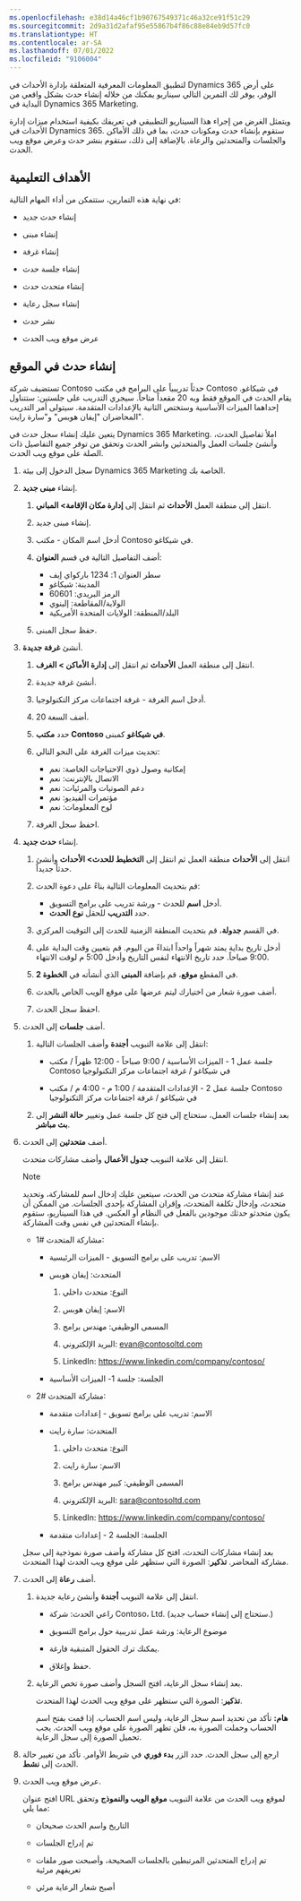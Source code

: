 ```yaml
---
ms.openlocfilehash: e38d14a46cf1b90767549371c46a32ce91f51c29
ms.sourcegitcommit: 2d9a31d2afaf95e55867b4f86c88e84eb9d57fc0
ms.translationtype: HT
ms.contentlocale: ar-SA
ms.lasthandoff: 07/01/2022
ms.locfileid: "9106004"
---
```

لتطبيق المعلومات المعرفية المتعلقة بإدارة الأحداث في Dynamics 365 على أرض الوفر، يوفر لك التمرين التالي سيناريو يمكنك من خلاله إنشاء حدث بشكل واقعي من البداية في Dynamics 365 Marketing.

ويتمثل الغرض من إجراء هذا السيناريو التطبيقي في تعريفك بكيفية استخدام ميزات إدارة الأحداث في Dynamics 365. ستقوم بإنشاء حدث ومكونات حدث، بما في ذلك الأماكن والجلسات والمتحدثين والرعاة. بالإضافة إلى ذلك، ستقوم بنشر حدث وعرض موقع ويب الحدث.

## <a name="learning-objectives"></a>الأهداف التعليمية

في نهاية هذه التمارين، ستتمكن من أداء المهام التالية:

-   إنشاء حدث جديد

-   إنشاء مبنى

-   إنشاء غرفة

-   إنشاء جلسة حدث

-   إنشاء متحدث حدث

-   إنشاء سجل رعاية

-   نشر حدث

-   عرض موقع ويب الحدث

## <a name="create-an-on-site-event"></a>إنشاء حدث في الموقع

تستضيف شركة Contoso حدثاً تدريبياً على البرامج في مكتب Contoso في شيكاغو. يقام الحدث في الموقع فقط وبه 20 مقعداً متاحاً.
سيجري التدريب على جلستين: ستتناول إحداهما الميزات الأساسية وستختص الثانية بالإعدادات المتقدمة. سيتولى أمر التدريب المحاضران "إيفان هوبس" و"سارة رايت".

يتعين عليك إنشاء سجل حدث في Dynamics 365 Marketing. املأ تفاصيل الحدث، وأنشئ جلسات العمل والمتحدثين وانشر الحدث وتحقق من توفر جميع التفاصيل ذات الصلة على موقع ويب الحدث.

1.  سجل الدخول إلى بيئة Dynamics 365 Marketing الخاصة بك.

1.  إنشاء **مبنى جديد**.

    1.  انتقل إلى منطقة العمل **الأحداث** ثم انتقل إلى **إدارة مكان الإقامة> المباني**.

    1.  إنشاء مبنى جديد.

    1.  أدخل اسم المكان - مكتب Contoso في شيكاغو.

    1.  أضف التفاصيل التالية في قسم **العنوان**:

        - سطر العنوان 1: 1234 باركواي إيف
        - المدينة: شيكاغو
        - الرمز البريدي: 60601
        - الولاية/المقاطعة: إلينوي
        - البلد/المنطقة: الولايات المتحدة الأمريكية

    1.  حفظ سجل المبنى.

1.  أنشئ **غرفة جديدة**.

    1.  انتقل إلى منطقة العمل **الأحداث** ثم انتقل إلى **إدارة الأماكن > الغرف**.

    1.  أنشئ غرفة جديدة.

    1.  أدخل اسم الغرفة - غرفة اجتماعات مركز التكنولوجيا.

    1.  أضف السعة 20.

    1.  حدد **مكتب Contoso في شيكاغو** كمبنى.

    1.  تحديث ميزات الغرفة على النحو التالي:

        - إمكانية وصول ذوي الاحتياجات الخاصة: نعم
        - الاتصال بالإنترنت: نعم
        - دعم الصوتيات والمرئيات: نعم
        - مؤتمرات الفيديو: نعم
        - لوح المعلومات: نعم

    1.  احفظ سجل الغرفة.

1.  إنشاء **حدث جديد**.

    1.  انتقل إلى **الأحداث** منطقة العمل ثم انتقل إلى **التخطيط للحدث> الأحداث** وأنشئ حدثاً جديداً.

    1.  قم بتحديث المعلومات التالية بناءً على دعوة الحدث:

        - أدخل **اسم** للحدث - ورشة تدريب على برامج التسويق.
        - حدد **التدريب** للحقل **نوع الحدث**.

    1.  في القسم **جدولة**، قم بتحديث المنطقة الزمنية للحدث إلى التوقيت المركزي.

    1.  أدخل تاريخ بداية يمتد شهراً واحداً ابتداءً من اليوم. قم بتعيين وقت البداية على 9:00 صباحاً. حدد تاريخ الانتهاء لنفس التاريخ وأدخل 5:00 م لوقت الانتهاء.

    1.  في المقطع **موقع**، قم بإضافة **المبنى** الذي أنشأته في **الخطوة 2**.

    1.  أضف صورة شعار من اختيارك ليتم عرضها على موقع الويب الخاص بالحدث.

    1.  احفظ سجل الحدث.

1.  أضف **جلسات** إلى الحدث.

    1.  انتقل إلى علامة التبويب **أجندة** وأضف الجلسات التالية:

        - جلسة عمل 1 - الميزات الأساسية / 9:00 صباحاً - 12:00 ظهراً / مكتب Contoso في شيكاغو / غرفة اجتماعات مركز التكنولوجيا

        - جلسة عمل 2 - الإعدادات المتقدمة / 1:00 م - 4:00 م / مكتب Contoso في شيكاغو / غرفة اجتماعات مركز التكنولوجيا

    1.  بعد إنشاء جلسات العمل، ستحتاج إلى فتح كل جلسة عمل وتغيير **حالة النشر** إلى **بث مباشر**.

1.  أضف **متحدثين** إلى الحدث.

    انتقل إلى علامة التبويب **جدول الأعمال** وأضف مشاركات     متحدث.
    

    > [!NOTE]
    > عند إنشاء مشاركة متحدث من الحدث، سيتعين عليك إدخال اسم للمشاركة، وتحديد متحدث، وإدخال تكلفة المتحدث، وإقران المشاركة بإحدى الجلسات. من الممكن أن يكون متحدثو حدثك موجودين بالفعل في النظام أو العكس. في هذا السيناريو، ستقوم بإنشاء المتحدثين في نفس وقت المشاركة.
    

    - مشاركة المتحدث #1:

        - الاسم: تدريب على برامج التسويق - الميزات الرئيسية
    
        - المتحدث: إيفان هوبس

            1.  النوع: متحدث داخلي
            
            1.  الاسم: إيفان هوبس
            
            1.  المسمى الوظيفي: مهندس برامج
            
            1.  البريد الإلكتروني: evan@contosoltd.com
            
            1.  LinkedIn: <https://www.linkedin.com/company/contoso/>

        - الجلسة: جلسة 1- الميزات الأساسية

    - مشاركة المتحدث #2:

        - الاسم: تدريب على برامج تسويق - إعدادات متقدمة
    
        - المتحدث: سارة رايت

            1.  النوع: متحدث داخلي
            
            1.  الاسم: سارة رايت
            
            1.  المسمى الوظيفي: كبير مهندس برامج
            
            1.  البريد الإلكتروني: sara@contosoltd.com
            
            1. LinkedIn: https://www.linkedin.com/company/contoso/

      - الجلسة: الجلسة 2 - إعدادات متقدمة

     بعد إنشاء مشاركات التحدث، افتح كل مشاركة وأضف صورة نموذجية إلى سجل مشاركة المحاضر.
     **تذكير**: الصورة التي ستظهر على موقع ويب الحدث لهذا المتحدث.

1.  أضف **رعاة** إلى الحدث.

    1.  انتقل إلى علامة التبويب **أجندة** وأنشئ رعاية جديدة.

        - راعي الحدث: شركة Contoso، Ltd. (ستحتاج إلى إنشاء حساب جديد.)
    
        - موضوع الرعاية: ورشة عمل تدريبية حول برامج التسويق
    
        - يمكنك ترك الحقول المتبقية فارغة.
    
        - حفظ وإغلاق.

    1.  بعد إنشاء سجل الرعاية، افتح السجل وأضف صورة تخص الرعاية. 
    
        **تذكير**: الصورة التي ستظهر على موقع ويب الحدث لهذا المتحدث. 
    
        **هام:** تأكد من تحديد اسم سجل الرعاية، وليس اسم الحساب. إذا قمت بفتح اسم الحساب وحملت الصورة به، فلن تظهر الصورة على موقع ويب الحدث. يجب تحميل الصورة إلى سجل الرعاية.

1.  ارجع إلى سجل الحدث. حدد الزر **بدء فوري** في شريط الأوامر. تأكد من تغيير حالة الحدث إلى **نشط**.

1.  عرض موقع ويب الحدث.

    افتح عنوان URL لموقع ويب الحدث من علامة التبويب **موقع الويب والنموذج**     وتحقق مما يلي:

       - التاريخ واسم الحدث صحيحان
    
       - تم إدراج الجلسات
    
       - تم إدراج المتحدثين المرتبطين بالجلسات الصحيحة، وأصبحت صور ملفات تعريفهم مرئية
    
       - أصبح شعار الرعاية مرئي
